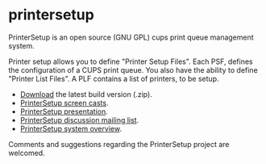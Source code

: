 # printersetup #

PrinterSetup is an open source (GNU GPL) cups print queue management system.

Printer setup allows you to define "Printer Setup Files". Each PSF, defines the configuration of a CUPS print queue. You also have the ability to define "Printer List Files". A PLF contains a list of printers, to be setup.

  - [Download][1] the latest build version (.zip). 
  - [PrinterSetup screen casts][2].
  - [PrinterSetup presentation][3].
  - [PrinterSetup discussion mailing list][4].
  - [PrinterSetup system overview][5].
  
Comments and suggestions regarding the PrinterSetup project are welcomed.

[1]: http://www.lucidsystems.tk/download/printersetup/
[2]: http://www.lucidsystems.tk/tools/printingworks/printersetup/screencasts/
[3]: http://www.lucidsystems.tk/download/AboutPrinterSetup.pdf
[4]: http://lists.connect.homeunix.com/listinfo/printersetup-discussion
[5]: http://www.lucidsystems.tk/tools/printingworks/printersetup/SystemOverview.png